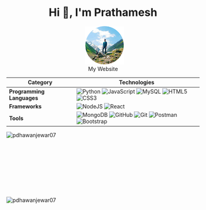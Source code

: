 <h1 align="center">Hi 👋, I'm Prathamesh</h1>
<!-- <h2 align="center">A Data science, AI/ML, software development enthusiast</h2> -->

<!-- <p align="center"><img src="https://media.giphy.com/media/N7Uq00XtBpUuQ/giphy.gif" alt="baymax_gif" /></p> -->
<p align="center" style="text-align: center;">
    &nbsp;
    <a href="https://pdhawanjewar07.github.io/portfolio/" target="_blank"><img src="https://raw.githubusercontent.com/pdhawanjewar07/pdhawanjewar07/main/assets/my-website.png" alt="my-website" style="width: 100px; height: auto;" /></a>
    <br />
    My Website
</p>
<!-- <p align="center"><img src="https://komarev.com/ghpvc/?username=pdhawanjewar07&label=Profile%20views&color=0e75b6&style=flat" alt="pdhawanjewar07" /></p> -->


| **Category**      | **Technologies**  |
|-------------------|-------------------|
| **Programming Languages** | ![Python](https://img.shields.io/badge/python-3670A0?style=flat&logo=python&logoColor=ffdd54) ![JavaScript](https://img.shields.io/badge/javascript-%23323330.svg?style=flat&logo=javascript&logoColor=%23F7DF1E) ![MySQL](https://img.shields.io/badge/mysql-4479A1.svg?style=flat&logo=mysql&logoColor=white) ![HTML5](https://img.shields.io/badge/html5-%23E34F26.svg?style=flat&logo=html5&logoColor=white) ![CSS3](https://img.shields.io/badge/css3-%231572B6.svg?style=flat&logo=css3&logoColor=white) |
| **Frameworks**     | ![NodeJS](https://img.shields.io/badge/node.js-6DA55F?style=flat&logo=node.js&logoColor=white) ![React](https://img.shields.io/badge/react-%2320232a.svg?style=flat&logo=react&logoColor=%2361DAFB)                                        |
| **Tools**          | ![MongoDB](https://img.shields.io/badge/MongoDB-%234ea94b.svg?style=flat&logo=mongodb&logoColor=white) ![GitHub](https://img.shields.io/badge/github-%23121011.svg?style=flat&logo=github&logoColor=white) ![Git](https://img.shields.io/badge/git-%23F05033.svg?style=flat&logo=git&logoColor=white) ![Postman](https://img.shields.io/badge/Postman-FF6C37?style=flat&logo=postman&logoColor=white) ![Bootstrap](https://img.shields.io/badge/bootstrap-%238511FA.svg?style=flat&logo=bootstrap&logoColor=white) |


<div style="width: 80vw; margin: 0; display: flex; flex-direction: column;">
    <img src="https://github-readme-stats.vercel.app/api?username=pdhawanjewar07&theme=github_dark&show_icons=true&locale=en" alt="pdhawanjewar07" style="width: auto; height: 170px;" />
    <img src="https://github-readme-stats.vercel.app/api/top-langs?username=pdhawanjewar07&theme=github_dark&show_icons=true&locale=en&layout=compact" alt="pdhawanjewar07" style="width: auto; height: 170px;" />
</div>
